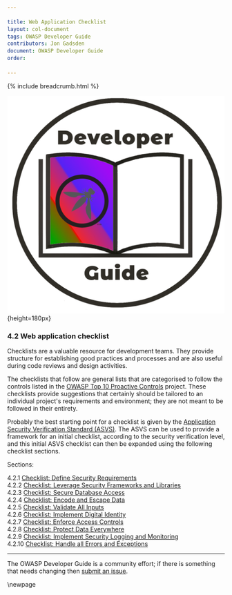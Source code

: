 ```yaml
---

title: Web Application Checklist
layout: col-document
tags: OWASP Developer Guide
contributors: Jon Gadsden
document: OWASP Developer Guide
order:

---
```


{% include breadcrumb.html %}

![Developer guide logo](../../../assets/images/dg_logo_bbd.png "OWASP Developer Guide"){height=180px}

### 4.2 Web application checklist

Checklists are a valuable resource for development teams.
They provide structure for establishing good practices and processes
and are also useful during code reviews and design activities.

The checklists that follow are general lists that are categorised to follow the controls listed in the
[OWASP Top 10 Proactive Controls][proactive10] project.
These checklists provide suggestions that certainly should be tailored to
an individual project's requirements and environment; they are not meant to be followed in their entirety.

Probably the best starting point for a checklist is given by the [Application Security Verification Standard (ASVS)][asvs].
The ASVS can be used to provide a framework for an initial checklist, according to the security verification level,
and this initial ASVS checklist can then be expanded using the following checklist sections.

Sections:

4.2.1 [Checklist: Define Security Requirements](#checklist-define-security-requirements)  
4.2.2 [Checklist: Leverage Security Frameworks and Libraries](#checklist-leverage-security-frameworks-and-libraries)  
4.2.3 [Checklist: Secure Database Access](#checklist-secure-database-access)  
4.2.4 [Checklist: Encode and Escape Data](#checklist-encode-and-escape-data)  
4.2.5 [Checklist: Validate All Inputs](#checklist-validate-all-inputs)  
4.2.6 [Checklist: Implement Digital Identity](#checklist-implement-digital-identity)  
4.2.7 [Checklist: Enforce Access Controls](#checklist-enforce-access-controls)  
4.2.8 [Checklist: Protect Data Everywhere](#checklist-protect-data-everywhere)  
4.2.9 [Checklist: Implement Security Logging and Monitoring](#checklist-implement-security-logging-and-monitoring)  
4.2.10 [Checklist: Handle all Errors and Exceptions](#checklist-handle-all-errors-and-exceptions)  

----

The OWASP Developer Guide is a community effort; if there is something that needs changing then [submit an issue][issue0602].

[issue0602]: https://github.com/OWASP/www-project-developer-guide/issues/new?labels=enhancement&template=request.md&title=Update:%2006-design/02-web-app-checklist/00-toc
[asvs]: https://owasp.org/www-project-application-security-verification-standard/
[proactive10]: https://owasp.org/www-project-proactive-controls/

\newpage
